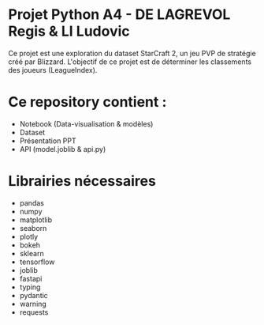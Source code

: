 # Projet Python A4 - DE LAGREVOL Regis & LI Ludovic

Ce projet est une exploration du dataset StarCraft 2, un jeu PVP de stratégie créé par Blizzard. L'objectif de ce projet est de déterminer les classements des joueurs (LeagueIndex).

# Ce repository contient :

- Notebook (Data-visualisation & modèles) 
- Dataset
- Présentation PPT 
- API (model.joblib & api.py)

# Librairies nécessaires 

- pandas
- numpy
- matplotlib
- seaborn
- plotly 
- bokeh
- sklearn
- tensorflow
- joblib 
- fastapi
- typing
- pydantic
- warning
- requests
